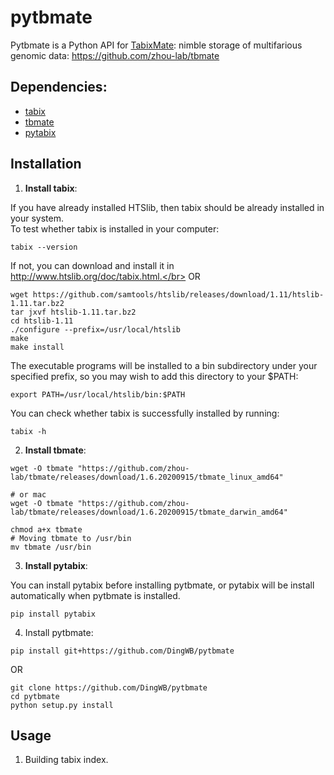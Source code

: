 # pytbmate
Pytbmate is a Python API for [TabixMate](https://github.com/zhou-lab/tbmate): nimble storage of multifarious genomic data: https://github.com/zhou-lab/tbmate

## Dependencies:
- [tabix](http://www.htslib.org/doc/tabix.html)
- [tbmate](https://github.com/zhou-lab/tbmate)
- [pytabix](https://github.com/slowkow/pytabix)

## Installation
1. **Install tabix**:

If you have already installed HTSlib, then tabix should be already installed in your system.</br>
To test whether tabix is installed in your computer:
```
tabix --version
```
If not, you can download and install it in http://www.htslib.org/doc/tabix.html.</br>
OR
```
wget https://github.com/samtools/htslib/releases/download/1.11/htslib-1.11.tar.bz2
tar jxvf htslib-1.11.tar.bz2
cd htslib-1.11
./configure --prefix=/usr/local/htslib
make
make install
```
The executable programs will be installed to a bin subdirectory under your specified prefix, so you may wish to add this directory to your $PATH:
```
export PATH=/usr/local/htslib/bin:$PATH
```
You can check whether tabix is successfully installed by running:
```
tabix -h
```

2. **Install tbmate**:
```
wget -O tbmate "https://github.com/zhou-lab/tbmate/releases/download/1.6.20200915/tbmate_linux_amd64"

# or mac
wget -O tbmate "https://github.com/zhou-lab/tbmate/releases/download/1.6.20200915/tbmate_darwin_amd64"

chmod a+x tbmate
# Moving tbmate to /usr/bin
mv tbmate /usr/bin
```

3. **Install pytabix**:

You can install pytabix before installing pytbmate, or pytabix will be install automatically when pytbmate is installed.
```
pip install pytabix
```

4. Install pytbmate:
```
pip install git+https://github.com/DingWB/pytbmate
```
OR
```
git clone https://github.com/DingWB/pytbmate
cd pytbmate
python setup.py install
```

## Usage
1. Building tabix index.
